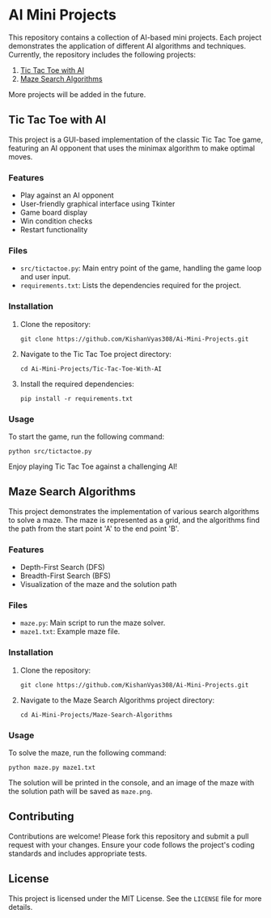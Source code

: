 # AI Mini Projects

This repository contains a collection of AI-based mini projects. Each project demonstrates the application of different AI algorithms and techniques. Currently, the repository includes the following projects:

1. [Tic Tac Toe with AI](#tic-tac-toe-with-ai)
2. [Maze Search Algorithms](#maze-search-algorithms)

More projects will be added in the future.

## Tic Tac Toe with AI

This project is a GUI-based implementation of the classic Tic Tac Toe game, featuring an AI opponent that uses the minimax algorithm to make optimal moves.

### Features

- Play against an AI opponent
- User-friendly graphical interface using Tkinter
- Game board display
- Win condition checks
- Restart functionality

### Files

- `src/tictactoe.py`: Main entry point of the game, handling the game loop and user input.
- `requirements.txt`: Lists the dependencies required for the project.

### Installation

1. Clone the repository:
   ```
   git clone https://github.com/KishanVyas308/Ai-Mini-Projects.git
   ```
2. Navigate to the Tic Tac Toe project directory:
   ```
   cd Ai-Mini-Projects/Tic-Tac-Toe-With-AI
   ```
3. Install the required dependencies:
   ```
   pip install -r requirements.txt
   ```

### Usage

To start the game, run the following command:
```
python src/tictactoe.py
```

Enjoy playing Tic Tac Toe against a challenging AI!

## Maze Search Algorithms

This project demonstrates the implementation of various search algorithms to solve a maze. The maze is represented as a grid, and the algorithms find the path from the start point 'A' to the end point 'B'.

### Features

- Depth-First Search (DFS)
- Breadth-First Search (BFS)
- Visualization of the maze and the solution path

### Files

- `maze.py`: Main script to run the maze solver.
- `maze1.txt`: Example maze file.

### Installation

1. Clone the repository:
   ```
   git clone https://github.com/KishanVyas308/Ai-Mini-Projects.git
   ```
2. Navigate to the Maze Search Algorithms project directory:
   ```
   cd Ai-Mini-Projects/Maze-Search-Algorithms
   ```

### Usage

To solve the maze, run the following command:
```
python maze.py maze1.txt
```

The solution will be printed in the console, and an image of the maze with the solution path will be saved as `maze.png`.

## Contributing

Contributions are welcome! Please fork this repository and submit a pull request with your changes. Ensure your code follows the project's coding standards and includes appropriate tests.

## License

This project is licensed under the MIT License. See the `LICENSE` file for more details.
